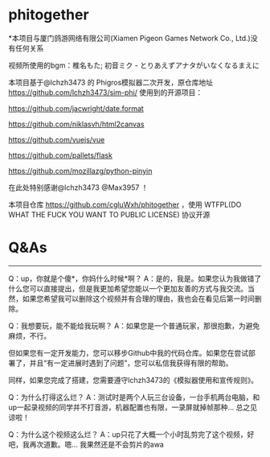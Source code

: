 # phitogether
*本项目与厦门鸽游网络有限公司(Xiamen Pigeon Games Network Co., Ltd.)没有任何关系

视频所使用的bgm：椎名もた; 初音ミク - とりあえずアナタがいなくなるまえに

本项目基于@lchzh3473 的 Phigros模拟器二次开发，原仓库地址 https://github.com/lchzh3473/sim-phi/
使用到的开源项目：

https://github.com/jacwright/date.format

https://github.com/niklasvh/html2canvas

https://github.com/vuejs/vue

https://github.com/pallets/flask

https://github.com/mozillazg/python-pinyin


在此处特别感谢@lchzh3473 @Max3957 ！

本项目仓库 https://github.com/cgluWxh/phitogether ，使用 WTFPL(DO WHAT THE FUCK YOU WANT TO PUBLIC LICENSE) 协议开源

# Q&As
---
Q：up，你就是个傻*，你妈什么时候*啊？
A：是的，我是。如果您认为我做错了什么您可以直接提出，但是我更加希望您能以一个更加友善的方式与我交流。当然，如果您希望我可以删除这个视频并有合理的理由，我也会在看见后第一时间删除。

Q：我想要玩，能不能给我玩啊？
A：如果您是一个普通玩家，那很抱歉，为避免麻烦，不行。

但如果您有一定开发能力，您可以移步Github中我的代码仓库。如果您在尝试部署了，并且“有一定进展时遇到了问题”，您可以私信我获得有限的帮助。

同样，如果您完成了搭建，您需要遵守lchzh3473的《模拟器使用和宣传规则》。

Q：为什么打得这么烂？
A：测试时是两个人玩三台设备，一台手机两台电脑，和up一起录视频的同学并不打音游，机器配置也有限，一录屏就掉帧那种... 总之见谅啦！

Q：为什么这个视频这么烂？
A：up只花了大概一个小时乱剪完了这个视频，好吧，我再次道歉。嗯... 我果然还是不会剪片的awa